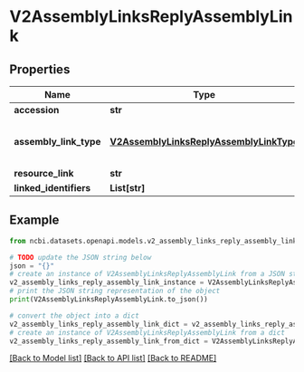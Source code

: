 # V2AssemblyLinksReplyAssemblyLink


## Properties

Name | Type | Description | Notes
------------ | ------------- | ------------- | -------------
**accession** | **str** |  | [optional] 
**assembly_link_type** | [**V2AssemblyLinksReplyAssemblyLinkType**](V2AssemblyLinksReplyAssemblyLinkType.md) |  | [optional] [default to DEFAULT]
**resource_link** | **str** |  | [optional] 
**linked_identifiers** | **List[str]** |  | [optional] 

## Example

```python
from ncbi.datasets.openapi.models.v2_assembly_links_reply_assembly_link import V2AssemblyLinksReplyAssemblyLink

# TODO update the JSON string below
json = "{}"
# create an instance of V2AssemblyLinksReplyAssemblyLink from a JSON string
v2_assembly_links_reply_assembly_link_instance = V2AssemblyLinksReplyAssemblyLink.from_json(json)
# print the JSON string representation of the object
print(V2AssemblyLinksReplyAssemblyLink.to_json())

# convert the object into a dict
v2_assembly_links_reply_assembly_link_dict = v2_assembly_links_reply_assembly_link_instance.to_dict()
# create an instance of V2AssemblyLinksReplyAssemblyLink from a dict
v2_assembly_links_reply_assembly_link_from_dict = V2AssemblyLinksReplyAssemblyLink.from_dict(v2_assembly_links_reply_assembly_link_dict)
```
[[Back to Model list]](../README.md#documentation-for-models) [[Back to API list]](../README.md#documentation-for-api-endpoints) [[Back to README]](../README.md)



